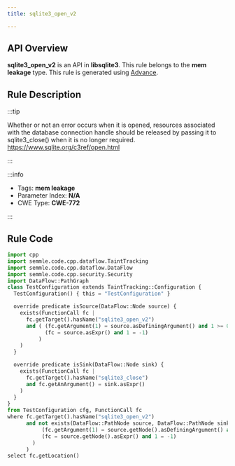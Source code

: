 ```yaml
---
title: sqlite3_open_v2

---
```



## API Overview
**sqlite3_open_v2** is an API in **libsqlite3**. This rule belongs to the **mem leakage** type. This rule is generated using [Advance](../../tools/Advance).
## Rule Description

:::tip

Whether or not an error occurs when it is opened, resources associated with the database connection handle should be released by passing it to sqlite3_close() when it is no longer required.
https://www.sqlite.org/c3ref/open.html

:::

:::info

- Tags: **mem leakage**
- Parameter Index: **N/A**
- CWE Type: **CWE-772**

:::

## Rule Code
```python
import cpp
import semmle.code.cpp.dataflow.TaintTracking
import semmle.code.cpp.dataflow.DataFlow
import semmle.code.cpp.security.Security
import DataFlow::PathGraph
class TestConfiguration extends TaintTracking::Configuration {
  TestConfiguration() { this = "TestConfiguration" }

  override predicate isSource(DataFlow::Node source) {
    exists(FunctionCall fc |
      fc.getTarget().hasName("sqlite3_open_v2")
      and ( (fc.getArgument(1) = source.asDefiningArgument() and 1 >= 0) or
            (fc = source.asExpr() and 1 = -1)
          )
    )
  }

  override predicate isSink(DataFlow::Node sink) {
    exists(FunctionCall fc |
      fc.getTarget().hasName("sqlite3_close")
      and fc.getAnArgument() = sink.asExpr()
    )
  }
}
from TestConfiguration cfg, FunctionCall fc
where fc.getTarget().hasName("sqlite3_open_v2")
      and not exists(DataFlow::PathNode source, DataFlow::PathNode sink|cfg.hasFlowPath(source, sink) and (
           (fc.getArgument(1) = source.getNode().asDefiningArgument() and 1 >= 0) or
           (fc = source.getNode().asExpr() and 1 = -1)
        )
      )
select fc.getLocation()
```